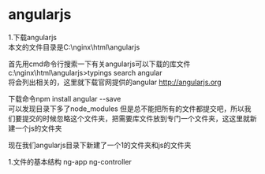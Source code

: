 # angularjs
1.下载angularjs <br>
本文的文件目录是C:\nginx\html\angularjs <br>

首先用cmd命令行搜索一下有关angularjs可以下载的库文件 <br>
c:\nginx\html\angularjs>typings search angular    <br>
将会列出相关的，这里就下载官网提供的angular  http://angularjs.org    <br>

下载命令npm install angular --save  <br>
可以发现目录下多了node_modules 但是总不能把所有的文件都提交吧，所以我们要提交的时候忽略这个文件夹，把需要库文件放到专门一个文件夹，这这里就新建一个js的文件夹

现在我们angularjs目录下新建了一个1的文件夹和js的文件夹

1.文件的基本结构
ng-app ng-controller

